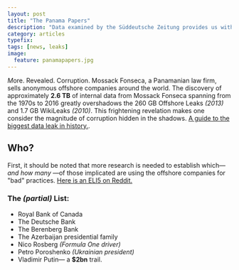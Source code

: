 ```yaml
---
layout: post
title: "The Panama Papers"
description: "Data examined by the Süddeutsche Zeitung provides us with deep insight to the shady practices used by the rich & famous to cover up their business dealings."
category: articles
typefix:
tags: [news, leaks]
image:
  feature: panamapapers.jpg
---
```


*M*ore. Revealed. Corruption. <span class="nice-italic">Mossack Fonseca</span>, a Panamanian law firm, sells anonymous offshore companies around the world. The discovery of approximately **2.6 TB** of internal data from Mossack Fonseca spanning from the 1970s to 2016 greatly overshadows the 260 GB Offshore Leaks *(2013)* and 1.7 GB WikiLeaks *(2010)*. This frightening revelation makes one consider the magnitude of corruption hidden in the shadows. [A guide to the biggest data leak in history.](http://www.theguardian.com/news/2016/apr/03/what-you-need-to-know-about-the-panama-papers).

## Who?
First, it should be noted that more research is needed to establish which— *and how many* —of those implicated are using the offshore companies for "bad" practices. [Here is an ELI5 on Reddit.](https://www.reddit.com/r/explainlikeimfive/comments/4d8rta/eli5_the_panama_papers/d1owxn5)

### The *(partial)* List:

* Royal Bank of Canada
* The Deutsche Bank
* The Berenberg Bank
* The Azerbaijan presidential family
* Nico Rosberg *(Formula One driver)*
* Petro Poroshenko *(Ukrainian president)*
* Vladimir Putin— a **$2bn** trail.
